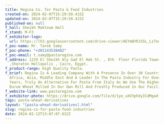 ```yaml
---
title: Regina Co. for Pasta & Food Industries
created-on: 2024-02-07T15:29:50.415Z
updated-on: 2024-02-07T15:29:50.415Z
published-on: null
f_hall: Sheikh Maktoum Hall
f_stand: M-F3
f_exhibitor-logo:
  url: https://lh3.googleusercontent.com/drive-viewer/AEYmBYRJS5L_Lz7ou7teqI9k0fDc7hMIB1IFqFemhR1fsmizxljM4dxFDfVehEyOagPPxyfpzuEUI9KOxOZtoe08LyTuIECH4g=s1600
f_poc-name: Mr. Tarek Samy
f_poc-phone: "+201143538482"
f_poc-email: t.samy@pastaregina.com
f_address: 1229 El Sheikh Aly Gad El Hak St. , 8th  Floor Florida Tower
  ,Sheraton Hellopolis , Cairo, Egypt.
f_product-range: High Quality Pasta.
f_brief: Regina Is A Leading Company With A Presence In Over 30 Countries In
  Africa, Asia, Middle East And A Leader In The Pasta Industry For Over 28
  Years, Truly An Alternative For Pasta From Italy As We Use The Highest Quality
  Durum Wheat Milled In Our Own Mill And Freshly Produced In Our Facility.
f_website-link: www.pastaregina.com
f_exhibitor-photo: https://drive.google.com/file/d/1ye_uXV3phXyICdMgadf6AHDh2YUqSkwT/view?usp=drive_link
tags: pasta-wheat-derivatives
layout: "[pasta-wheat-derivatives].html"
slug: regina-co-for-pasta-food-industries
date: 2024-02-12T13:07:07.632Z
---
```

